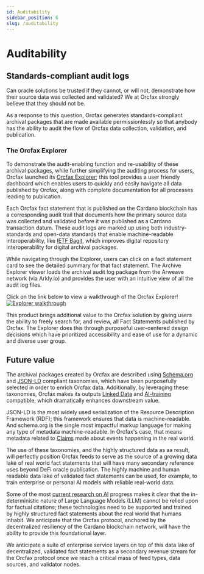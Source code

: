 ```yaml
---
id: Auditability
sidebar_position: 6
slug: /auditability
---
```


# Auditability

## Standards-compliant audit logs

Can oracle solutions be trusted if they cannot, or will not, demonstrate how
their source data was collected and validated? We at Orcfax strongly believe
that they should not be.

As a response to this question, Orcfax generates standards-compliant archival
packages that are made available permissionlessly so that anybody has the
ability to audit the flow of Orcfax data collection, validation, and
publication.

### The Orcfax Explorer

To demonstrate the audit-enabling function and re-usability of these archival
packages, while further simplifying the auditing process for users, Orcfax
launched its [Orcfax Explorer][explorer-1]; this tool provides a user friendly
dashboard which enables users to quickly and easily navigate all data published
by Orcfax, along with complete documentation for all processes leading to
publication.

Each Orcfax fact statement that is published on the Cardano blockchain has a
corresponding audit trail that documents how the primary source data was
collected and validated before it was published as a Cardano transaction datum.
These audit logs are marked up using both industry-standards and open-data
standards that enable machine-readable interoperability, like
[IETF Bagit][bagit-1], which improves digital repository interoperability for
digital archival packages.

While navigating through the Explorer, users can click on a fact statement card
to see the detailed summary for that fact statement. The Archive Explorer viewer
loads the archival audit log package from the Arweave network (via Arkly.io) and
provides the user with an intuitive view of all the audit log files.

Click on the link below to view a walkthrough of the Orcfax Explorer!
[![Explorer walkthrough](https://img.youtube.com/vi/MVLOBT58PlA/0.jpg)](https://www.youtube.com/watch?v=MVLOBT58PlA)

This product brings additional value to the Orcfax solution by giving users the
ability to freely search for, and review, all Fact Statements published by
Orcfax. The Explorer does this through purposeful user-centered design decisions
which have prioritized accessibility and ease of use for a dynamic and diverse
user group.

[explorer-1]: https://explorer.orcfax.io/
[bagit-1]: https://datatracker.ietf.org/doc/rfc8493/

## Future value

The archival packages created by Orcfax are described using
[Schema.org][schema-1] and [JSON-LD][jsonld-1] compliant taxonomies, which have
been purposefully selected in order to enrich Orcfax data. Additionally, by
leveraging these taxonomies, Orcfax makes its outputs
[Linked Data][linkeddata-1] and [AI-training][ai-1] compatible, which
dramatically enhances downstream value.

JSON-LD is the most widely used serialization of the Resource Description
Framework (RDF); this framework ensures that data is machine-readable.
And schema.org is the single most impactful markup language for making any type
of metadata machine-readable. In Orcfax's case, that means metadata related to
[Claims][claim-1] made about events happening in the real world.

The use of these taxonomies, and the highly structured data as aa result, will
perfectly position Orcfax feeds to serve as the source of a growing data lake of
real world fact statements that will have many secondary reference uses beyond
DeFi oracle publication. The highly machine and human readable data lake of
validated fact statements can be used, for example, to train enterprise or
personal AI models with reliable real-world data.

Some of the most [current research on AI][ai-2]
progress makes it clear that the in-deterministic nature of Large Language
Models (LLM) cannot be relied upon for factual citations; these technologies
need to be supported and trained by highly structured fact statements about the
real world that humans inhabit. We anticipate that the Orcfax protocol, anchored
by the decentralized resiliency of the Cardano blockchain network, will have the
ability to provide this foundational layer.

We anticipate a suite of enterprise service layers on top of this data lake of
decentralized, validated fact statements as a secondary revenue stream for the
Orcfax protocol once we reach a critical mass of feed types, data sources, and
validator nodes.

[schema-1]: https://schema.org
[jsonld-1]: https://json-ld.org/
[linkeddata-1]: https://en.wikipedia.org/wiki/Linked_data
[ai-1]: https://www.telusinternational.com/insights/ai-data/article/how-to-train-ai
[claim-1]: https://schema.org/Claim
[ai-2]: https://www.youtube.com/watch?v=cEyHsMzbZBs
